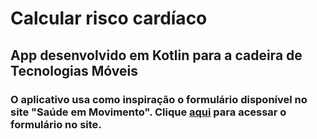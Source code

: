 # Calcular risco cardíaco

## App desenvolvido em Kotlin para a cadeira de Tecnologias Móveis
### O aplicativo usa como inspiração o formulário disponível no site "Saúde em Movimento". Clique [aqui](http://www.saudeemmovimento.com.br/saude/risco_coronariano.htm)  para acessar o formulário no site.
